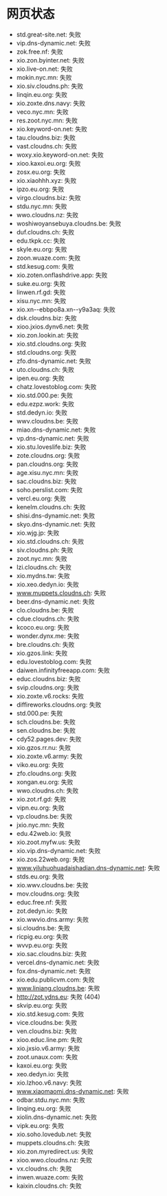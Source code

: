 # 网页状态
- std.great-site.net: 失败
- vip.dns-dynamic.net: 失败
- zok.free.nf: 失败
- xio.zon.byinter.net: 失败
- xio.live-on.net: 失败
- mokin.nyc.mn: 失败
- xio.siv.cloudns.ph: 失败
- linqin.eu.org: 失败
- xio.zoxte.dns.navy: 失败
- veco.nyc.mn: 失败
- res.zoot.nyc.mn: 失败
- xio.keyword-on.net: 失败
- tau.cloudns.biz: 失败
- vast.cloudns.ch: 失败
- woxy.xio.keyword-on.net: 失败
- xioo.kaxoi.eu.org: 失败
- zosx.eu.org: 失败
- xio.xiaohhh.xyz: 失败
- ipzo.eu.org: 失败
- virgo.cloudns.biz: 失败
- stdu.nyc.mn: 失败
- wwo.cloudns.nz: 失败
- woshiwoyansebuya.cloudns.be: 失败
- duf.cloudns.ch: 失败
- edu.tkpk.cc: 失败
- skyle.eu.org: 失败
- zoon.wuaze.com: 失败
- std.kesug.com: 失败
- xio.zoten.onflashdrive.app: 失败
- suke.eu.org: 失败
- linwen.rf.gd: 失败
- xisu.nyc.mn: 失败
- xio.xn--ebbpo8a.xn--y9a3aq: 失败
- dsk.cloudns.biz: 失败
- xioo.jxios.dynv6.net: 失败
- xio.zon.lookin.at: 失败
- xio.std.cloudns.org: 失败
- std.cloudns.org: 失败
- zfo.dns-dynamic.net: 失败
- uto.cloudns.ch: 失败
- ipen.eu.org: 失败
- chatz.lovestoblog.com: 失败
- xio.std.000.pe: 失败
- edu.ezpz.work: 失败
- std.dedyn.io: 失败
- wwv.cloudns.be: 失败
- miao.dns-dynamic.net: 失败
- vp.dns-dynamic.net: 失败
- xio.stu.loveslife.biz: 失败
- zote.cloudns.org: 失败
- pan.cloudns.org: 失败
- age.xisu.nyc.mn: 失败
- sac.cloudns.biz: 失败
- soho.perslist.com: 失败
- vercl.eu.org: 失败
- kenelm.cloudns.ch: 失败
- shisi.dns-dynamic.net: 失败
- skyo.dns-dynamic.net: 失败
- xio.wjg.jp: 失败
- xio.std.cloudns.ch: 失败
- siv.cloudns.ph: 失败
- zoot.nyc.mn: 失败
- lzi.cloudns.ch: 失败
- xio.mydns.tw: 失败
- xio.xeo.dedyn.io: 失败
- www.muppets.cloudns.ch: 失败
- beer.dns-dynamic.net: 失败
- clo.cloudns.be: 失败
- cdue.cloudns.ch: 失败
- kcoco.eu.org: 失败
- wonder.dynx.me: 失败
- bre.cloudns.ch: 失败
- xio.gzos.link: 失败
- edu.lovestoblog.com: 失败
- daiwen.infinityfreeapp.com: 失败
- educ.cloudns.biz: 失败
- svip.cloudns.org: 失败
- xio.zoxte.v6.rocks: 失败
- diffireworks.cloudns.org: 失败
- std.000.pe: 失败
- sch.cloudns.be: 失败
- sen.cloudns.be: 失败
- cdy52.pages.dev: 失败
- xio.gzos.rr.nu: 失败
- xio.zoxte.v6.army: 失败
- viko.eu.org: 失败
- zfo.cloudns.org: 失败
- xongan.eu.org: 失败
- wwo.cloudns.ch: 失败
- xio.zot.rf.gd: 失败
- vipn.eu.org: 失败
- vp.cloudns.be: 失败
- jxio.nyc.mn: 失败
- edu.42web.io: 失败
- xio.zoot.myfw.us: 失败
- xio.vip.dns-dynamic.net: 失败
- xio.zos.22web.org: 失败
- www.yiluhuohuadaishadian.dns-dynamic.net: 失败
- stds.eu.org: 失败
- xio.wwv.cloudns.be: 失败
- mov.cloudns.org: 失败
- educ.free.nf: 失败
- zot.dedyn.io: 失败
- xio.wwvio.dns.army: 失败
- si.cloudns.be: 失败
- ricpig.eu.org: 失败
- wvvp.eu.org: 失败
- xio.sac.cloudns.biz: 失败
- vercel.dns-dynamic.net: 失败
- fox.dns-dynamic.net: 失败
- xio.edu.publicvm.com: 失败
- www.liniang.cloudns.be: 失败
- http://zot.ydns.eu: 失败 (404)
- skvip.eu.org: 失败
- xio.std.kesug.com: 失败
- vice.cloudns.be: 失败
- ven.cloudns.biz: 失败
- xioo.educ.line.pm: 失败
- xio.jxsio.v6.army: 失败
- zoot.unaux.com: 失败
- kaxoi.eu.org: 失败
- xeo.dedyn.io: 失败
- xio.lzhoo.v6.navy: 失败
- www.xiaomaomi.dns-dynamic.net: 失败
- odbar.stdu.nyc.mn: 失败
- linqing.eu.org: 失败
- xiolin.dns-dynamic.net: 失败
- vipk.eu.org: 失败
- xio.soho.lovedub.net: 失败
- muppets.cloudns.ch: 失败
- xio.zon.myredirect.us: 失败
- xioo.wwo.cloudns.nz: 失败
- vx.cloudns.ch: 失败
- inwen.wuaze.com: 失败
- kaixin.cloudns.ch: 失败
